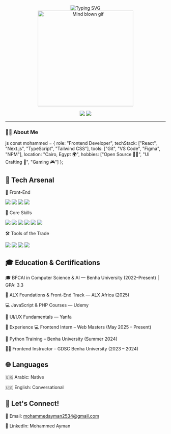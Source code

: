 <!-- Typing SVG Hero Section -->
<div align="center">
  <img src="https://readme-typing-svg.demolab.com?font=Fira+Code&size=30&duration=3000&pause=1000&color=0d1117&center=true&vCenter=true&width=600&lines=Hey%2C+I'm+Mohammed+Ayman;Frontend+Developer" alt="Typing SVG" />
</div>

<!-- Funny GIF -->
<div align="center">
  <img src="https://media1.giphy.com/media/xT9IgtEzprjoKE5gru/giphy.gif" width="300" alt="Mind blown gif" />
</div>
<p align="center" margin-top="10px">
  <a href="mailto:mohammedayman2534@gmail.com"><img src="https://img.shields.io/badge/-Email-D14836?style=for-the-badge&logo=gmail&logoColor=white" /></a>
  <a href="https://www.linkedin.com/in/mohammed-ayman-910706268"><img src="https://img.shields.io/badge/-LinkedIn-0077B5?style=for-the-badge&logo=linkedin&logoColor=white" /></a>
</p>

---

### 👨‍💻 About Me
js
const mohammed = {
  role: "Frontend Developer",
  techStack: ["React", "Next.js", "TypeScript", "Tailwind CSS"],
  tools: ["Git", "VS Code", "Figma", "NPM"],
  location: "Cairo, Egypt 🌍",
  hobbies: ["Open Source 👨‍🔧", "UI Crafting 🎨", "Gaming 🎮"]
};
## 🧰 Tech Arsenal
🚀 Front-End
<p> <img src="https://img.shields.io/badge/React-20232a?style=for-the-badge&logo=react&logoColor=61DAFB" /> <img src="https://img.shields.io/badge/Next.js-black?style=for-the-badge&logo=next.js&logoColor=white" /> <img src="https://img.shields.io/badge/TypeScript-007ACC?style=for-the-badge&logo=typescript&logoColor=white" /> <img src="https://img.shields.io/badge/Tailwind_CSS-38B2AC?style=for-the-badge&logo=tailwind-css&logoColor=white" /> </p>
🧠 Core Skills
<p> <img src="https://img.shields.io/badge/JavaScript-F7DF1E?style=for-the-badge&logo=javascript&logoColor=black" /> <img src="https://img.shields.io/badge/Python-3670A0?style=for-the-badge&logo=python&logoColor=white" /> <img src="https://img.shields.io/badge/C++-00599C?style=for-the-badge&logo=c%2B%2B&logoColor=white" /> <img src="https://img.shields.io/badge/OOP-4ECDC4?style=for-the-badge" /> <img src="https://img.shields.io/badge/Data%20Structures-%23FF6B6B?style=for-the-badge" /> <img src="https://img.shields.io/badge/Algorithms-FFB347?style=for-the-badge&logo=leetcode&logoColor=black" /> </p>
🛠️ Tools of the Trade
<p> <img src="https://img.shields.io/badge/Git-F05032?style=for-the-badge&logo=git&logoColor=white" /> <img src="https://img.shields.io/badge/VS_Code-007ACC?style=for-the-badge&logo=visual-studio-code&logoColor=white" /> <img src="https://img.shields.io/badge/Figma-F24E1E?style=for-the-badge&logo=figma&logoColor=white" /> <img src="https://img.shields.io/badge/NPM-CB3837?style=for-the-badge&logo=npm&logoColor=white" /> </p>

## 🎓 Education & Certifications
🎓 BFCAI in Computer Science & AI — Benha University (2022–Present) | GPA: 3.3

🧠 ALX Foundations & Front-End Track — ALX Africa (2025)

💻 JavaScript & PHP Courses — Udemy

🎨 UI/UX Fundamentals — Yanfa

💼 Experience
💻 Frontend Intern – Web Masters (May 2025 – Present)

🧪 Python Training – Benha University (Summer 2024)

🧑‍🏫 Frontend Instructor – GDSC Benha University (2023 – 2024)

## 🌐 Languages
🇪🇬 Arabic: Native

🇺🇸 English: Conversational

## 🔗 Let's Connect!
📧 Email: mohammedayman2534@gmail.com

💼 LinkedIn: Mohammed Ayman
